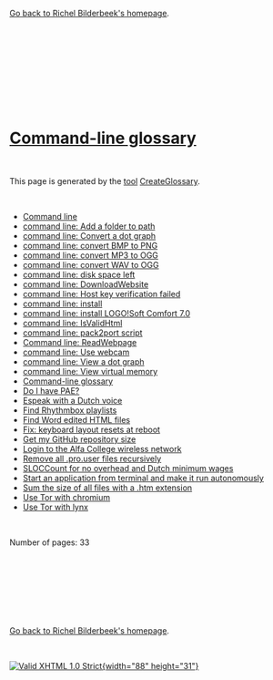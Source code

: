 [Go back to Richel Bilderbeek's homepage](index.htm).

 

 

 

 

 

[Command-line glossary](ClGlossary.htm)
=======================================

 

This page is generated by the [tool](CppTools.htm)
[CreateGlossary](ToolCreateGlossary.htm).

 

-   [Command line](Cl.htm)
-   [command line: Add a folder to path](ClAddFolderToPath.htm)
-   [command line: Convert a dot graph](ClConvertDotGraph.htm)
-   [command line: convert BMP to PNG](ClBmpToPng.htm)
-   [command line: convert MP3 to OGG](ClMp3ToOgg.htm)
-   [command line: convert WAV to OGG](ClWavToOgg.htm)
-   [command line: disk space left](ClDiskSpaceLeft.htm)
-   [command line: DownloadWebsite](ClDownloadWebsite.htm)
-   [command line: Host key verification
    failed](ClHostKeyVerificationFailed.htm)
-   [command line: install](ClInstall.htm)
-   [command line: install LOGO!Soft Comfort
    7.0](ClInstallLogoSoftComfort.htm)
-   [command line: IsValidHtml](ClIsValidHtml.htm)
-   [command line: pack2port script](ClPack2port.htm)
-   [Command line: ReadWebpage](ClReadWebpage.htm)
-   [command line: Use webcam](ClWebcam.htm)
-   [command line: View a dot graph](ClViewDotGraph.htm)
-   [command line: View virtual memory](ClViewVirtualMemory.htm)
-   [Command-line glossary](ClGlossary.htm)
-   [Do I have PAE?](ClHasPae.htm)
-   [Espeak with a Dutch voice](ClEspeakDutch.htm)
-   [Find Rhythmbox playlists](ClFindRhythmboxPlaylists.htm)
-   [Find Word edited HTML files](ClFindWordEditedHtml.htm)
-   [Fix: keyboard layout resets at
    reboot](ClFixKeyboardLayoutResetsAtReboot.htm)
-   [Get my GitHub repository size](ClGetGitHubRepositorySize.htm)
-   [Login to the Alfa College wireless network](ClLoginAlfaCollege.htm)
-   [Remove all .pro.user files recursively](ClRemoveProUserFiles.htm)
-   [SLOCCount for no overhead and Dutch minimum wages](ClSLOCCount.htm)
-   [Start an application from terminal and make it run
    autonomously](ClBgDisown.htm)
-   [Sum the size of all files with a .htm extension](ClSumSizeHtml.htm)
-   [Use Tor with chromium](ClTorChromium.htm)
-   [Use Tor with lynx](ClTorLynx.htm)

 

Number of pages: 33

 

 

 

 

[Go back to Richel Bilderbeek's homepage](index.htm).

 

[![Valid XHTML 1.0 Strict](valid-xhtml10.png){width="88"
height="31"}](http://validator.w3.org/check?uri=referer)
